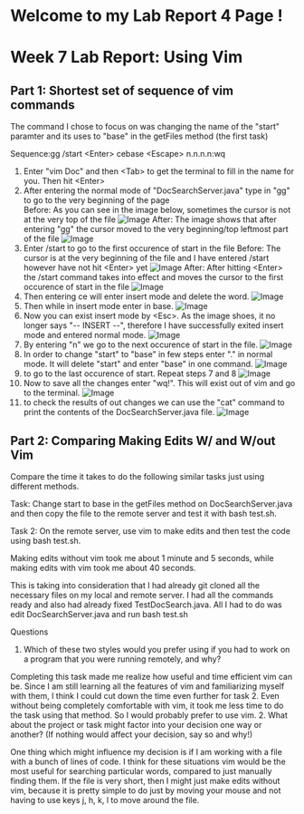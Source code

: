 # **Welcome to my Lab Report 4 Page !**
# Week 7 Lab Report: Using Vim  

## Part 1: Shortest set of sequence of vim commands

The command I chose to focus on was changing the name of the "start" paramter and its uses to "base" in the getFiles method (the first task)

Sequence:gg /start \<Enter> cebase \<Escape> n.n.n.n:wq

1. Enter "vim Doc" and then \<Tab> to get the terminal to fill in the name for you. Then hit \<Enter>
2. After entering the normal mode of "DocSearchServer.java" type in "gg" to go to the very beginning of the page  
Before: As you can see in the image below, sometimes the cursor is not at the very top of the file 
![Image](Lab_Report_4_Photos/gg_before.png)
After: The image shows that after entering "gg" the cursor moved to the very beginning/top leftmost part of the file
![Image](Lab_Report_4_Photos/gg_after.png)
3. Enter /start to go to the first occurence of start in the file
Before: The cursor is at the very beginning of the file and I have entered /start however have not hit \<Enter> yet 
 ![Image](Lab_Report_4_Photos/start_before.png)
After: After hitting \<Enter> the /start command takes into effect and moves the cursor to the first occurence of start in the file
 ![Image](Lab_Report_4_Photos/start_after.png)
4. Then entering ce will enter insert mode and delete the word. 
![Image](Lab_Report_4_Photos/ce_command.png)
5. Then while in insert mode enter in base. 
![Image](Lab_Report_4_Photos/enter_base_command.png)
6. Now you can exist insert mode by \<Esc>. As the image shoes, it no longer says "-- INSERT --", therefore I have successfully exited insert mode and entered normal mode.
![Image](Lab_Report_4_Photos/Exit_insertMode.png)
7. By entering "n" we go to the next occurence of start in the file. 
![Image](Lab_Report_4_Photos/Enter_n.png)
8. In order to change "start" to "base" in few steps enter "." in normal mode. It will delete "start" and enter "base" in one command. 
![Image](Lab_Report_4_Photos/Enter_".".png)
9. to go to the last occurence of start. Repeat steps 7 and 8
![Image](Lab_Report_4_Photos/nextOccurence.png)
10. Now to save all the changes enter "wq!". This will exist out of vim and go to the terminal. 
![Image](Lab_Report_4_Photos/save_Using_wq!.png)
11. to check the results of out changes we can use the "cat" command to print the contents of the DocSearchServer.java file. 
![Image](Lab_Report_4_Photos/printResult.png)

## Part 2: Comparing Making Edits W/ and W/out Vim

Compare the time it takes to do the following similar tasks just using different methods. 

Task: Change start to base in the getFiles method on DocSearchServer.java and then copy the file to the remote server and test it with bash test.sh.

Task 2: On the remote server, use vim to make edits and then test the code using bash test.sh. 

Making edits without vim took me about 1 minute and 5 seconds, while making edits with vim took me about 40 seconds. 

This is taking into consideration that I had already git cloned all the necessary files on my local and remote server. I had all the commands ready and also had already fixed TestDocSearch.java. All I had to do was edit DocSearchServer.java and run bash test.sh 

Questions 

1. Which of these two styles would you prefer using if you had to work on a program that you were running remotely, and why? 

Completing this task made me realize how useful and time efficient vim can be. Since I am still learning all the features of vim and familiarizing myself with them, I think I could cut down the time even further for task 2. Even without being completely comfortable with vim, it took me less time to do the task using that method. So I would probably prefer to use vim. 
2. What about the project or task might factor into your decision one way or another? (If nothing would affect your decision, say so and why!)

One thing which might influence my decision is if I am working with a file with a bunch of lines of code. I think for these situations vim would be the most useful for searching particular words, compared to just manually finding them. If the file is very short, then I might just make edits without vim, because it is pretty simple to do just by moving your mouse and not having to use keys j, h, k, l to move around the file. 



